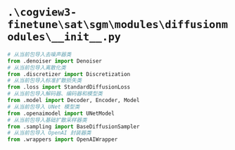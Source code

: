 # `.\cogview3-finetune\sat\sgm\modules\diffusionmodules\__init__.py`

```py
# 从当前包导入去噪声器类
from .denoiser import Denoiser
# 从当前包导入离散化类
from .discretizer import Discretization
# 从当前包导入标准扩散损失类
from .loss import StandardDiffusionLoss
# 从当前包导入解码器、编码器和模型类
from .model import Decoder, Encoder, Model
# 从当前包导入 UNet 模型类
from .openaimodel import UNetModel
# 从当前包导入基础扩散采样器类
from .sampling import BaseDiffusionSampler
# 从当前包导入 OpenAI 封装器类
from .wrappers import OpenAIWrapper
```